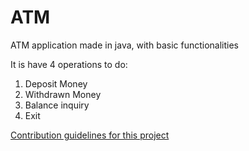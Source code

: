 # ATM
ATM application made in java, with basic functionalities

It is have 4 operations to do:

1. Deposit Money
2. Withdrawn Money
3. Balance inquiry
4. Exit


[Contribution guidelines for this project](img/1.png)

